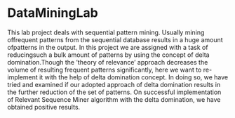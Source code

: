 # DataMiningLab
This lab project deals with sequential pattern mining. Usually mining offrequent patterns from the sequential database results in a huge amount ofpatterns in the output. In this project we are assigned with a task of reducingsuch a bulk amount of patterns by using the concept of delta domination.Though the ’theory of relevance’ approach decreases the volume of resulting frequent patterns significantly, here we want to re-implement it with the help of delta domination concept. In doing so, we have tried and examined if our adopted approach of delta domination results in the further reduction of the set of patterns. On successful implementation of Relevant Sequence Miner algorithm with the delta domination, we have obtained positive results.
